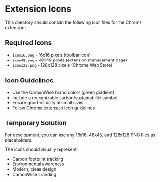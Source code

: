 # Extension Icons

This directory should contain the following icon files for the Chrome extension:

## Required Icons

- `icon16.png` - 16x16 pixels (toolbar icon)
- `icon48.png` - 48x48 pixels (extension management page)
- `icon128.png` - 128x128 pixels (Chrome Web Store)

## Icon Guidelines

- Use the CarbonWise brand colors (green gradient)
- Include a recognizable carbon/sustainability symbol
- Ensure good visibility at small sizes
- Follow Chrome extension icon guidelines

## Temporary Solution

For development, you can use any 16x16, 48x48, and 128x128 PNG files as placeholders.

The icons should visually represent:
- Carbon footprint tracking
- Environmental awareness
- Modern, clean design
- CarbonWise branding 